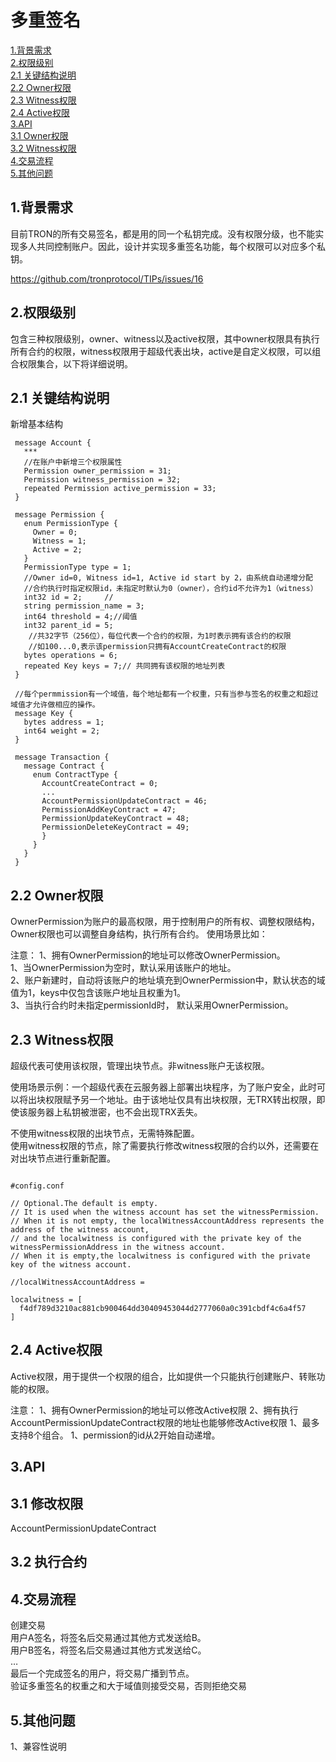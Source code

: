 多重签名
===

[1.背景需求](#1) \
[2.权限级别](#2) \
[2.1 关键结构说明](#2.1) \
[2.2 Owner权限](#2.2)\
[2.3 Witness权限](#2.3)\
[2.4 Active权限](#2.4)\
[3.API](#3) \
[3.1 Owner权限](#3.1)\
[3.2 Witness权限](#3.2)\
[4.交易流程](#4) \
[5.其他问题](#5) 

## <h2 id="1">1.背景需求</h2>   

目前TRON的所有交易签名，都是用的同一个私钥完成。没有权限分级，也不能实现多人共同控制账户。因此，设计并实现多重签名功能，每个权限可以对应多个私钥。

 https://github.com/tronprotocol/TIPs/issues/16

## <h2 id="2">2.权限级别</h2>   

包含三种权限级别，owner、witness以及active权限，其中owner权限具有执行所有合约的权限，witness权限用于超级代表出块，active是自定义权限，可以组合权限集合，以下将详细说明。

### <h2 id="2.1">2.1 关键结构说明</h2>
  
新增基本结构

     message Account { 
       *** 
       //在账户中新增三个权限属性
       Permission owner_permission = 31;
       Permission witness_permission = 32;
       repeated Permission active_permission = 33;
     }
     
     message Permission {
       enum PermissionType {
         Owner = 0;
         Witness = 1;
         Active = 2;
       }
       PermissionType type = 1;
       //Owner id=0, Witness id=1, Active id start by 2，由系统自动递增分配
       //合约执行时指定权限id，未指定时默认为0（owner），合约id不允许为1（witness） 
       int32 id = 2;     //
       string permission_name = 3;
       int64 threshold = 4;//阈值
       int32 parent_id = 5;
        //共32字节（256位），每位代表一个合约的权限，为1时表示拥有该合约的权限
        //如100...0,表示该permission只拥有AccountCreateContract的权限
       bytes operations = 6;  
       repeated Key keys = 7;// 共同拥有该权限的地址列表
     }
     
     //每个permmission有一个域值，每个地址都有一个权重，只有当参与签名的权重之和超过域值才允许做相应的操作。
     message Key {
       bytes address = 1;
       int64 weight = 2;
     }
     
     message Transaction {
       message Contract {
         enum ContractType {
           AccountCreateContract = 0; 
           ... 
           AccountPermissionUpdateContract = 46;
           PermissionAddKeyContract = 47;
           PermissionUpdateKeyContract = 48;
           PermissionDeleteKeyContract = 49;
           }
         }  
       }
     }
      
 
 
 
### <h2 id="2.2">2.2 Owner权限</h2>
OwnerPermission为账户的最高权限，用于控制用户的所有权、调整权限结构，Owner权限也可以调整自身结构，执行所有合约。
使用场景比如：

注意：
1、拥有OwnerPermission的地址可以修改OwnerPermission。\
1、当OwnerPermission为空时，默认采用该账户的地址。\
2、账户新建时，自动将该账户的地址填充到OwnerPermission中，默认状态的域值为1，keys中仅包含该账户地址且权重为1。\
3、当执行合约时未指定permissionId时， 默认采用OwnerPermission。



### <h2 id="2.3">2.3 Witness权限</h2>
超级代表可使用该权限，管理出块节点。非witness账户无该权限。

使用场景示例：一个超级代表在云服务器上部署出块程序，为了账户安全，此时可以将出块权限赋予另一个地址。由于该地址仅具有出块权限，无TRX转出权限，即使该服务器上私钥被泄密，也不会出现TRX丢失。

不使用witness权限的出块节点，无需特殊配置。\
使用witness权限的节点，除了需要执行修改witness权限的合约以外，还需要在对出块节点进行重新配置。

```

#config.conf

// Optional.The default is empty.
// It is used when the witness account has set the witnessPermission.
// When it is not empty, the localWitnessAccountAddress represents the address of the witness account,
// and the localwitness is configured with the private key of the witnessPermissionAddress in the witness account.
// When it is empty,the localwitness is configured with the private key of the witness account.

//localWitnessAccountAddress =

localwitness = [
  f4df789d3210ac881cb900464dd30409453044d2777060a0c391cbdf4c6a4f57
]

```


### <h2 id="2.4">2.4 Active权限</h2>
Active权限，用于提供一个权限的组合，比如提供一个只能执行创建账户、转账功能的权限。 

注意：
1、拥有OwnerPermission的地址可以修改Active权限
2、拥有执行AccountPermissionUpdateContract权限的地址也能够修改Active权限
1、最多支持8个组合。
1、permission的id从2开始自动递增。
 
 
## <h2 id="3">3.API</h2>  

### <h2 id="3.1">3.1 修改权限</h2>
AccountPermissionUpdateContract

### <h2 id="3.2">3.2 执行合约</h2>


## <h2 id="4">4.交易流程</h2>  

创建交易\
用户A签名，将签名后交易通过其他方式发送给B。\
用户B签名，将签名后交易通过其他方式发送给C。\
…\
最后一个完成签名的用户，将交易广播到节点。\
验证多重签名的权重之和大于域值则接受交易，否则拒绝交易


## <h2 id="5">5.其他问题</h2>  
1、兼容性说明  
 